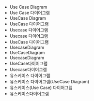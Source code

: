 ﻿- Use Case Diagram
- Use Case 다이어그램
- UseCase Diagram
- UseCase 다이어그램
- Usecase 다이어그램
- Usecase 다이어그램
- UseCase 다이어그램
- UsecaseDiagram
- UseCaseDiagram
- UsecaseDiagram
- UseCase다이어그램
- Usecase다이어그램
- 유스케이스 다이어그램
- 유스케이스 다이어그램(UseCase Diagram)
- 유스케이스(Use Case) 다이어그램
- 유스케이스다이어그램

